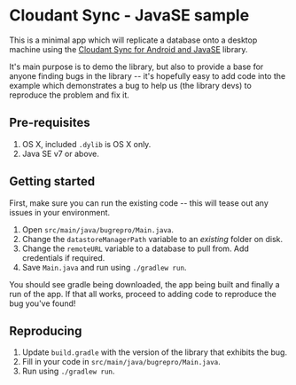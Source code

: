 # Cloudant Sync - JavaSE sample

This is a minimal app which will replicate a database onto a desktop machine
using the [Cloudant Sync for Android and JavaSE](https://github.com/cloudant/sync-android) 
library.

It's main purpose is to demo the library, but also to provide a base for
anyone finding bugs in the library -- it's hopefully easy to add code into
the example which demonstrates a bug to help us (the library devs) to
reproduce the problem and fix it.

## Pre-requisites

1. OS X, included `.dylib` is OS X only.
1. Java SE v7 or above.

## Getting started

First, make sure you can run the existing code -- this will tease out any
issues in your environment.

1. Open `src/main/java/bugrepro/Main.java`. 
2. Change the `datastoreManagerPath` variable to an _existing_ folder on
   disk.
3. Change the `remoteURL` variable to a database to pull from. Add credentials
   if required.
4. Save `Main.java` and run using `./gradlew run`.

You should see gradle being downloaded, the app being built and finally a run
of the app. If that all works, proceed to adding code to reproduce the bug
you've found!
   

## Reproducing

1. Update `build.gradle` with the version of the library that exhibits the bug.
1. Fill in your code in `src/main/java/bugrepro/Main.java`.
2. Run using `./gradlew run`.
